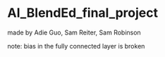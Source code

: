 # AI_BlendEd_final_project
made by Adie Guo, Sam Reiter, Sam Robinson


note: bias in the fully connected layer is broken